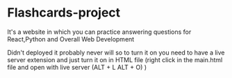 # Flashcards-project
It's a website in which you can practice answering questions for React,Python and Overall Web Development

Didn't deployed it probably never will so to turn it on you need to have a live server extension and just turn it on in HTML file (right click in the main.html file and open with live server (ALT + L ALT + O) )

